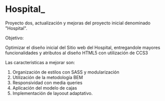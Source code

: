 # Hospital_
Proyecto dos, actualización y mejoras del proyecto inicial denominado "Hospital".


Objetivo: 

Optimizar el diseño inicial del Sitio web del Hospital, entregandole mayores funcionalidades y atributos al diseño HTML5 con utilización de CCS3

Las caracteristicas a mejorar son: 

1. Organización de estilos con SASS y modularización
2. Utilización de la metodología BEM
2. Responsividad con media queries
3. Aplicación del modelo de cajas 
4. Implementación de layoout adaptativo.

